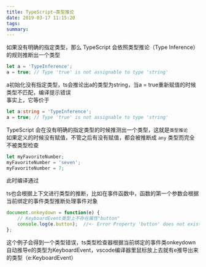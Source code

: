 ```yaml
---
title: TypeScript—类型推论
date: 2019-03-17 11:15:20
tags:
summary:
---
```

如果没有明确的指定类型，那么 TypeScript 会依照类型推论（Type Inference）的规则推断出一个类型
```typescript
let a = 'TypeInference';
a = true; // Type 'true' is not assignable to type 'string'
```
a初始化没有指定类型，ts会推论出a的类型为string，当a = true重新赋值的时候类型不匹配，编译提示错误<br />事实上，它等价于
```typescript
let a:string = 'TypeInference';
a = true; // Type 'true' is not assignable to type 'string'
```
TypeScript 会在没有明确的指定类型的时候推测出一个类型，这就是`类型推论`<br />如果定义的时候没有赋值，不管之后有没有赋值，都会被推断成 `any` 类型而完全不被类型检查
```typescript
let myFavoriteNumber;
myFavoriteNumber = 'seven';
myFavoriteNumber = 7;
```
此时编译通过

ts也会根据上下文进行类型的推断，比如在事件函数中，函数的第一个参数会根据当前绑定的事件类型推断处理事件对象
```typescript
document.onkeydown = function(e) {
  	// KeyboardEvent类型上不存在属性"button"
   	console.log(e.button);  //<- Error Property 'button' does not exist on type 'KeyboardEvent'
};
```
这个例子会得到一个类型错误，ts类型检查器根据当前绑定的事件类onkeydown自动推导e的类型为KeyboardEvent，vscode编译器里鼠标放上去就有e推导出来的类型（e:KeyboardEvent）